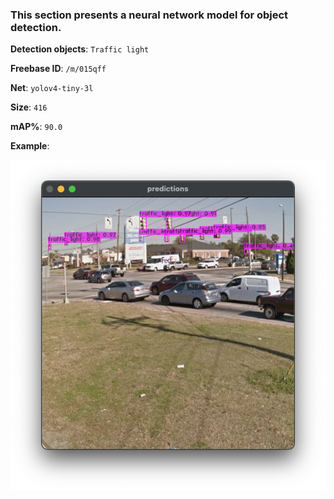 ### This section presents a neural network model for object detection.

**Detection objects**: `Traffic light`

**Freebase ID**: `/m/015qff`

**Net**: `yolov4-tiny-3l`

**Size**: `416`

**mAP%**: `90.0`

**Example**:

![example](./example.png)
